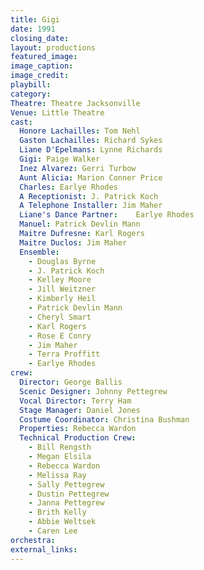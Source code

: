 ```yaml
---
title: Gigi
date: 1991
closing_date: 
layout: productions
featured_image: 
image_caption:
image_credit:
playbill: 
category: 
Theatre: Theatre Jacksonville
Venue: Little Theatre
cast:
  Honore Lachailles: Tom Nehl
  Gaston Lachailles: Richard Sykes
  Liane D'Epelmans: Lynne Richards
  Gigi: Paige Walker
  Inez Alvarez: Gerri Turbow
  Aunt Alicia: Marion Conner Price
  Charles: Earlye Rhodes
  A Receptionist: J. Patrick Koch
  A Telephone Installer: Jim Maher
  Liane's Dance Partner:	Earlye Rhodes
  Manuel: Patrick Devlin Mann
  Maitre Dufresne: Karl Rogers
  Maitre Duclos: Jim Maher
  Ensemble:
    - Douglas Byrne
    - J. Patrick Koch
    - Kelley Moore
    - Jill Weitzner
    - Kimberly Heil
    - Patrick Devlin Mann
    - Cheryl Smart
    - Karl Rogers
    - Rose E Conry
    - Jim Maher
    - Terra Proffitt
    - Earlye Rhodes
crew:
  Director: George Ballis
  Scenic Designer: Johnny Pettegrew
  Vocal Director: Terry Ham
  Stage Manager: Daniel Jones
  Costume Coordinator: Christina Bushman
  Properties: Rebecca Wardon
  Technical Production Crew:
    - Bill Rengsth
    - Megan Elsila
    - Rebecca Wardon
    - Melissa Ray
    - Sally Pettegrew
    - Dustin Pettegrew
    - Janna Pettegrew
    - Brith Kelly
    - Abbie Weltsek
    - Caren Lee
orchestra:
external_links:
---
```

